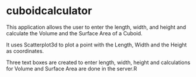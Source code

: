 # cuboidcalculator

This application allows the user to enter the length, width, and height and calculate the Volume and the Surface Area of a Cuboid.

It uses Scatterplot3d to plot a point with the Length, Width and the Height as coordinates.

Three text boxes are created to enter length, width, height and calculations for Volume and Surface Area are done in the server.R 
